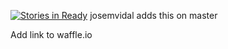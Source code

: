 [![Stories in Ready](https://badge.waffle.io/sccapstone/demo.png?label=ready&title=Ready)](http://waffle.io/sccapstone/demo)
josemvidal adds this on master

Add link to waffle.io
